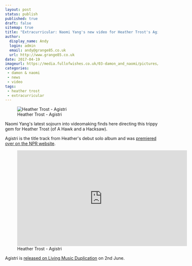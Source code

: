 ```yaml
---
layout: post
status: publish
published: true
draft: false
sitemap: true
title: "Extracurricular: Naomi Yang's new video for Heather Trost's Agistri"
author:
  display_name: Andy
  login: admin
  email: andy@grange85.co.uk
  url: http://www.grange85.co.uk
date: 2017-04-19
imageurl: https://media.fullofwishes.co.uk/03-damon_and_naomi/pictures/heather-trost-agistri-screen-grab.jpg
categories:
 - damon & naomi
 - news
 - video
tags:
 - heather trost
 - extracurricular
---
```

<figure class="caption aligncenter"><img src="https://media.fullofwishes.co.uk/03-damon_and_naomi/pictures/heather-trost-agistri-screen-grab.jpg" alt="Heather Trost - Agistri" /><figcaption class="caption-text">Heather Trost - Agistri</figcaption></figure>
<p class="lead">Naomi Yang's latest sojourn into videomaking finds here directing this trippy gem for Heather Trost (of A Hawk and a Hacksaw).</p>
<p>Agistri is the title track from Heather's debut solo album and was <a href="http://www.npr.org/event/music/524541226/heather-trosts-nostalgic-pop-goes-eastern-bloc-in-agistri-video">premiered over on the NPR website</a>.</p>
<figure class="caption aligncenter"><iframe width="560" height="315" src="https://www.youtube-nocookie.com/embed/lHFQUe5_ivc" frameborder="0" allowfullscreen></iframe><figcaption class="caption-text">Heather Trost - Agistri</figcaption></figure>
<p>Agistri is <a href="http://lmduplication.com/lm14.html">released on Living Music Duplication</a> on 2nd June.</p>
